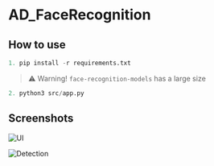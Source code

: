 # AD_FaceRecognition

## How to use

```python
1. pip install -r requirements.txt
```
> ⚠️ Warning! `face-recognition-models` has a large size
```python
2. python3 src/app.py
```

## Screenshots

![UI](ui.png)

![Detection](detection.png)
